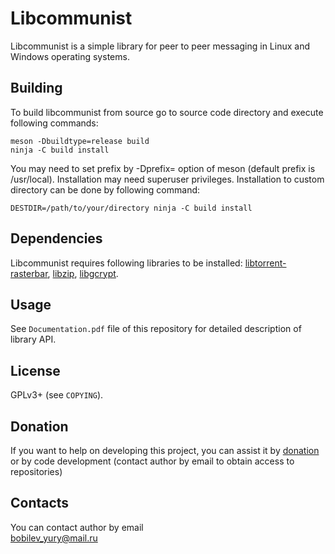 # Libcommunist
Libcommunist is a simple library for peer to peer messaging in Linux and Windows operating systems.

## Building
To build libcommunist from source go to source code directory and execute following commands:

`meson -Dbuildtype=release build`\
`ninja -C build install`

You may need to set prefix by -Dprefix= option of meson (default prefix is /usr/local). Installation may need superuser privileges. Installation to custom directory can be done by following command:

`DESTDIR=/path/to/your/directory ninja -C build install`

## Dependencies
Libcommunist requires following libraries to be installed: [libtorrent-rasterbar](http://libtorrent.org/), [libzip](https://libzip.org/), [libgcrypt](https://www.gnupg.org/software/libgcrypt/index.html).

## Usage
See `Documentation.pdf` file of this repository for detailed description of library API.

## License

GPLv3+ (see `COPYING`).

## Donation

If you want to help on developing this project, you can assist it by [donation](https://yoomoney.ru/to/4100117795409573) or by code development (contact author by email to obtain access to repositories)

## Contacts

You can contact author by email \
bobilev_yury@mail.ru